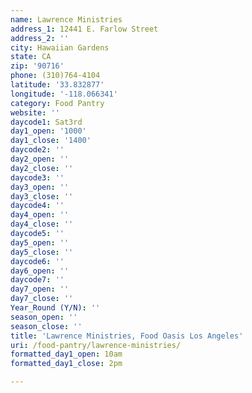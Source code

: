 ```yaml
---
name: Lawrence Ministries
address_1: 12441 E. Farlow Street
address_2: ''
city: Hawaiian Gardens
state: CA
zip: '90716'
phone: (310)764-4104
latitude: '33.832877'
longitude: '-118.066341'
category: Food Pantry
website: ''
daycode1: Sat3rd
day1_open: '1000'
day1_close: '1400'
daycode2: ''
day2_open: ''
day2_close: ''
daycode3: ''
day3_open: ''
day3_close: ''
daycode4: ''
day4_open: ''
day4_close: ''
daycode5: ''
day5_open: ''
day5_close: ''
daycode6: ''
day6_open: ''
daycode7: ''
day7_open: ''
day7_close: ''
Year_Round (Y/N): ''
season_open: ''
season_close: ''
title: 'Lawrence Ministries, Food Oasis Los Angeles'
uri: /food-pantry/lawrence-ministries/
formatted_day1_open: 10am
formatted_day1_close: 2pm

---
```

